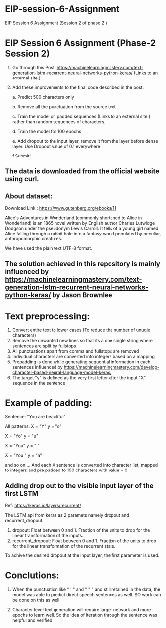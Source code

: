 # EIP-session-6-Assignment
EIP Session 6 Assignment (Session 2 of phase 2 )

# EIP Session 6 Assignment  (Phase-2 Session 2)


   1. Go through this Post: https://machinelearningmastery.com/text-generation-lstm-recurrent-neural-networks-python-keras/ (Links to an external site.)
   
   2. Add these improvements to the final code described in the post:
    
        a. Predict 500 characters only
        
        b. Remove all the punctuation from the source text
        
        c. Train the model on padded sequences (Links to an external site.) rather than random sequences of characters. 
        
        d. Train the model for 100 epochs
        
        e. Add dropout to the input layer, remove it from the layer before dense layer. Use Dropout value of 0.1 everywhere
        
        f.Submit!

## The data is downloaded from the official website using curl.

## About dataset:

Download Link : https://www.gutenberg.org/ebooks/11

Alice's Adventures in Wonderland (commonly shortened to Alice in Wonderland) is an 1865 novel written by English author Charles Lutwidge Dodgson under the pseudonym Lewis Carroll. It tells of a young girl named Alice falling through a rabbit hole into a fantasy world populated by peculiar, anthropomorphic creatures.

We have used the plain text UTF-8 format.

## The solution achieved in this repository is mainly influenced by https://machinelearningmastery.com/text-generation-lstm-recurrent-neural-networks-python-keras/ by Jason Brownlee

# Text preprocessing:
  1.  Convert entire text to lower cases (To reduce the number of unuqie characters)
  2. Remove the unwanted new lines so that its a one single string where sentences are split by fullstops
  3. All punctuations apart from comma and fullstops are removed
  4. Individual characters are converted into integers based on a mapping
  5. Prepadding is done while generating sequential information in each sentences influenced by https://machinelearningmastery.com/develop-character-based-neural-language-model-keras/
  6. The target "y" is defined as the very first letter after the input "X" sequence in the sentence
 
 
 # Example of padding:
 
 Sentence: "You are beautiful"
 
 All patterns:
 X = "Y"            y = "o"
 
 X = "Yo"           y = "u"
 
 X = "You"          y = " "
 
 X = "You "         y = "a"
 
 and so on.... 
 And each X sentence is converted into character list, mapped to integers and pre padded to 100 characters with value = 0
 
 ## Adding drop out to the visible input layer of the first LSTM

Ref: https://keras.io/layers/recurrent/

The LSTM api from keras as 2 paramets namely dropout and recurrent_dropout.
1. dropout: Float between 0 and 1. Fraction of the units to drop for the linear transformation of the inputs.
2. recurrent_dropout: Float between 0 and 1. Fraction of the units to drop for the linear transformation of the recurrent state.

To achive the desired dropout at the input layer, the first parameter is used.

# Conclutions:

1. When the punctuation like " ' " and " " " and still retained in the data, the model was able to predict direct speech sentences as well. SO work can be done on this as well

2. Character level text generation will require larger network and more epochs to learn well. So the idea of iteration through the sentence was helpful and verified



